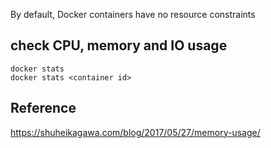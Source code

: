 By default, Docker containers have no resource constraints  


## check CPU, memory and IO usage
```docker
docker stats
docker stats <container id>
```

## Reference
https://shuheikagawa.com/blog/2017/05/27/memory-usage/

